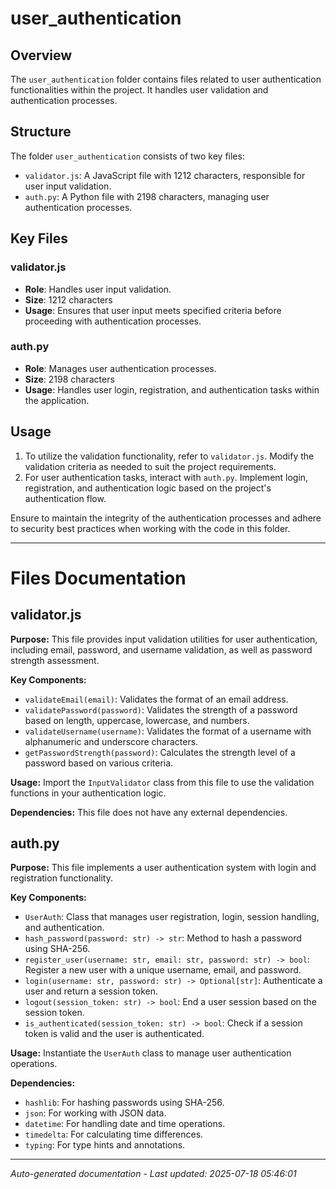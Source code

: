 # user_authentication

## Overview
The `user_authentication` folder contains files related to user authentication functionalities within the project. It handles user validation and authentication processes.

## Structure
The folder `user_authentication` consists of two key files:
- `validator.js`: A JavaScript file with 1212 characters, responsible for user input validation.
- `auth.py`: A Python file with 2198 characters, managing user authentication processes.

## Key Files
### validator.js
- **Role**: Handles user input validation.
- **Size**: 1212 characters
- **Usage**: Ensures that user input meets specified criteria before proceeding with authentication processes.

### auth.py
- **Role**: Manages user authentication processes.
- **Size**: 2198 characters
- **Usage**: Handles user login, registration, and authentication tasks within the application.

## Usage
1. To utilize the validation functionality, refer to `validator.js`. Modify the validation criteria as needed to suit the project requirements.
2. For user authentication tasks, interact with `auth.py`. Implement login, registration, and authentication logic based on the project's authentication flow.

Ensure to maintain the integrity of the authentication processes and adhere to security best practices when working with the code in this folder.

---

# Files Documentation

## validator.js

**Purpose:** This file provides input validation utilities for user authentication, including email, password, and username validation, as well as password strength assessment.

**Key Components:**
- `validateEmail(email)`: Validates the format of an email address.
- `validatePassword(password)`: Validates the strength of a password based on length, uppercase, lowercase, and numbers.
- `validateUsername(username)`: Validates the format of a username with alphanumeric and underscore characters.
- `getPasswordStrength(password)`: Calculates the strength level of a password based on various criteria.

**Usage:** Import the `InputValidator` class from this file to use the validation functions in your authentication logic.

**Dependencies:** This file does not have any external dependencies.

## auth.py

**Purpose:** This file implements a user authentication system with login and registration functionality.

**Key Components:**
- `UserAuth`: Class that manages user registration, login, session handling, and authentication.
- `hash_password(password: str) -> str`: Method to hash a password using SHA-256.
- `register_user(username: str, email: str, password: str) -> bool`: Register a new user with a unique username, email, and password.
- `login(username: str, password: str) -> Optional[str]`: Authenticate a user and return a session token.
- `logout(session_token: str) -> bool`: End a user session based on the session token.
- `is_authenticated(session_token: str) -> bool`: Check if a session token is valid and the user is authenticated.

**Usage:** Instantiate the `UserAuth` class to manage user authentication operations.

**Dependencies:**
- `hashlib`: For hashing passwords using SHA-256.
- `json`: For working with JSON data.
- `datetime`: For handling date and time operations.
- `timedelta`: For calculating time differences.
- `typing`: For type hints and annotations.

---
*Auto-generated documentation - Last updated: 2025-07-18 05:46:01*
